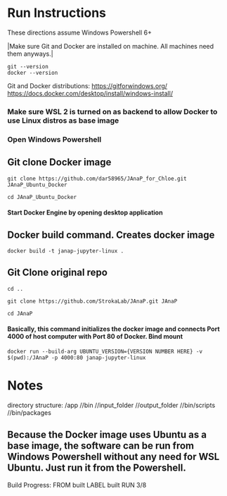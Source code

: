 # Run Instructions 
These directions assume Windows Powershell 6+

|Make sure Git and Docker are installed on machine. All machines need them anyways.|
```
git --version
docker --version
```

Git and Docker distributions:
https://gitforwindows.org/
https://docs.docker.com/desktop/install/windows-install/

### Make sure WSL 2 is turned on as backend to allow Docker to use Linux distros as base image

### Open Windows Powershell

## Git clone Docker image
```
git clone https://github.com/dar58965/JAnaP_for_Chloe.git JAnaP_Ubuntu_Docker

cd JAnaP_Ubuntu_Docker
```

#### Start Docker Engine by opening desktop application

## Docker build command. Creates docker image
```
docker build -t janap-jupyter-linux .
```

## Git Clone original repo
```
cd ..

git clone https://github.com/StrokaLab/JAnaP.git JAnaP

cd JAnaP
```

#### Basically, this command initializes the docker image and connects Port 4000 of host computer with Port 80 of Docker. Bind mount
```
docker run --build-arg UBUNTU_VERSION={VERSION NUMBER HERE} -v $(pwd):/JAnaP -p 4000:80 janap-jupyter-linux
```

# Notes
directory structure: 
/app
//bin //input_folder //output_folder 
//bin/scripts //bin/packages

## Because the Docker image uses Ubuntu as a base image, the software can be run from Windows Powershell without any need for WSL Ubuntu. Just run it from the Powershell. 


Build Progress:
    FROM built
    LABEL built
    RUN 3/8